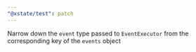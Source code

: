 ```yaml
---
"@xstate/test": patch
---
```


Narrow down the `event` type passed to `EventExecutor` from the corresponding key of the `events` object
